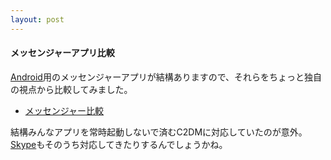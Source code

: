 ```yaml
---
layout: post
---
```

<h4>メッセンジャーアプリ比較</h4>
<p><a href="http://www.android.com/">Android</a>用のメッセンジャーアプリが結構ありますので、それらをちょっと独自の視点から比較してみました。</p>
<ul>
<li><a href="/?page=%A5%E1%A5%C3%A5%BB%A5%F3%A5%B8%A5%E3%A1%BC%C8%E6%B3%D3" class="wikipage">メッセンジャー比較</a></li>
</ul>
<p>結構みんなアプリを常時起動しないで済むC2DMに対応していたのが意外。<a href="http://www.skype.com/intl/ja/">Skype</a>もそのうち対応してきたりするんでしょうかね。</p>
